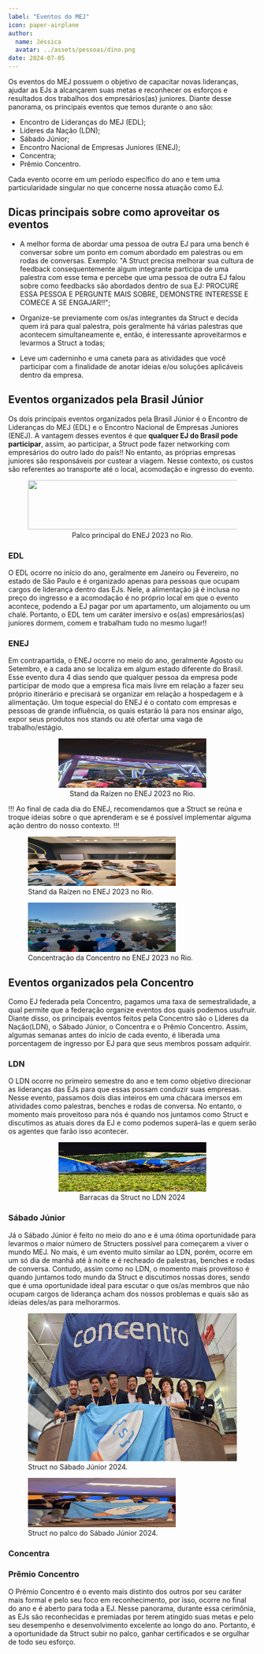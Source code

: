 ```yaml
---
label: "Eventos do MEJ"
icon: paper-airplane
author:
  name: Jéssica
  avatar: ../assets/pessoas/dino.png
date: 2024-07-05
---
```


Os eventos do MEJ possuem o objetivo de capacitar novas lideranças, ajudar as EJs a alcançarem suas metas e reconhecer os esforços e resultados dos trabalhos dos empresários(as) juniores. Diante desse panorama, os principais eventos que temos durante o ano são:

- Encontro de Lideranças do MEJ (EDL);
- Líderes da Nação (LDN);
- Sábado Júnior;
- Encontro Nacional de Empresas Juniores (ENEJ);
- Concentra;
- Prêmio Concentro.

Cada evento ocorre em um período específico do ano e tem uma particularidade singular no que concerne nossa atuação como EJ.

## Dicas principais sobre como aproveitar os eventos

- A melhor forma de abordar uma pessoa de outra EJ para uma bench é conversar sobre um ponto em comum abordado em palestras ou em rodas de conversas. Exemplo: "A Struct precisa melhorar sua cultura de feedback consequentemente algum integrante participa de uma palestra com esse tema e percebe que uma pessoa de outra EJ falou sobre como feedbacks são abordados dentro de sua EJ: PROCURE ESSA PESSOA E PERGUNTE MAIS SOBRE, DEMONSTRE INTERESSE E COMECE A SE ENGAJAR!!";

- Organize-se previamente com os/as integrantes da Struct e decida quem irá para qual palestra, pois geralmente há várias palestras que acontecem simultaneamente e, então, é interessante aproveitarmos e levarmos a Struct a todas;

- Leve um caderninho e uma caneta para as atividades que você participar com a finalidade de anotar ideias e/ou soluções aplicáveis dentro da empresa.


## Eventos organizados pela Brasil Júnior

Os dois principais eventos organizados pela Brasil Júnior é o Encontro de Lideranças do MEJ (EDL) e o Encontro Nacional de Empresas Juniores (ENEJ). A vantagem desses eventos é que **qualquer EJ do Brasil pode participar**, assim, ao participar, a Struct pode fazer networking com empresários do outro lado do país!! No entanto, as próprias empresas juniores são responsáveis por custear a viagem. Nesse contexto, os custos são referentes ao transporte até o local, acomodação e ingresso do evento.

<figure style="text-align:center">
  <img src="/organizacao-interna/assets/presidencia/Magna_ENEJ_2023.jpg"
       width=600 height=100>
  <figcaption>Palco principal do ENEJ 2023 no Rio.</figcaption>
</figure>

### EDL

O EDL ocorre no início do ano, geralmente em Janeiro ou Fevereiro, no estado de São Paulo e é organizado apenas para pessoas que ocupam cargos de liderança dentro das EJs. Nele, a alimentação já é inclusa no preço do ingresso e a acomodação é no próprio local em que o evento acontece, podendo a EJ pagar por um apartamento, um alojamento ou um chalé. Portanto, o EDL tem um caráter imersivo e os(as) empresários(as) juniores dormem, comem e trabalham tudo no mesmo lugar!!

### ENEJ

Em contrapartida, o ENEJ ocorre no meio do ano, geralmente Agosto ou Setembro, e a cada ano se localiza em algum estado diferente do Brasil. Esse evento dura 4 dias sendo que qualquer pessoa da empresa pode participar de modo que a empresa fica mais livre em relação a fazer seu próprio itinerário e precisará se organizar em relação a hospedagem e à alimentação. Um toque especial do ENEJ é o contato com empresas e pessoas de grande influência, os quais estarão lá para nos ensinar algo, expor seus produtos nos stands ou até ofertar uma vaga de trabalho/estágio.

<figure style="text-align:center">
  <img src="/organizacao-interna/assets/presidencia/Stand_ENEJ_2023.jpg"
       width=300 height=100>
  <figcaption>Stand da Raízen no ENEJ 2023 no Rio.</figcaption>
</figure>

!!!
Ao final de cada dia do ENEJ, recomendamos que a Struct se reúna e troque ideias sobre o que aprenderam e se é possível implementar alguma ação dentro do nosso contexto.
!!!

<figure>
  <img src="/organizacao-interna/assets/presidencia/StructReunida_ENEJ_2023.jpg"
       width=300 height=100>
  <figcaption>Stand da Raízen no ENEJ 2023 no Rio.</figcaption>
</figure>

<figure>
  <img src="/organizacao-interna/assets/presidencia/ConcentroReunida_ENEJ_2023.jpg"
       width=300 height=100>
  <figcaption>Concentração da Concentro no ENEJ 2023 no Rio.</figcaption>
</figure>

## Eventos organizados pela Concentro

Como EJ federada pela Concentro, pagamos uma taxa de semestralidade, a qual permite que a federação organize eventos dos quais podemos usufruir. Diante disso, os principais eventos feitos pela Concentro são o Líderes da Nação(LDN), o Sábado Júnior, o Concentra e o Prêmio Concentro. Assim, algumas semanas antes do início de cada evento, é liberada uma porcentagem de ingresso por EJ para que seus membros possam adquirir.

### LDN

O LDN ocorre no primeiro semestre do ano e tem como objetivo direcionar as lideranças das EJs para que essas possam conduzir suas empresas. Nesse evento, passamos dois dias inteiros em uma chácara imersos em atividades como palestras, benches e rodas de conversa. No entanto, o momento mais proveitoso para nós é quando nos juntamos como Struct e discutimos as atuais dores da EJ e como podemos superá-las e quem serão os agentes que farão isso acontecer.

<figure style="text-align:center">
  <img src="/organizacao-interna/assets/presidencia/Struct_LDN_2024.jpeg"
       width=300 height=100>
  <figcaption>Barracas da Struct no LDN 2024</figcaption>
</figure>

### Sábado Júnior

Já o Sábado Júnior é feito no meio do ano e é uma ótima oportunidade para levarmos o maior número de Structers possível para começarem a viver o mundo MEJ. No mais, é um evento muito similar ao LDN, porém, ocorre em um só dia de manhã até à noite e é recheado de palestras, benches e rodas de conversa. Contudo, assim como no LDN, o momento mais proveitoso é quando juntamos todo mundo da Struct e discutimos nossas dores, sendo que é uma oportunidade ideal para escutar o que os/as membros que não ocupam cargos de liderança acham dos nossos problemas e quais são as ideias deles/as para melhorarmos.

<figure>
  <img src="/organizacao-interna/assets/presidencia/Struct_SB_2024.jpeg"
       width=500 height=300>
  <figcaption>Struct no Sábado Júnior 2024.</figcaption>
</figure>

<figure>
  <img src="/organizacao-interna/assets/presidencia/StructPalco_SB_2024.jpeg"
       width=300 height=100>
  <figcaption>Struct no palco do Sábado Júnior 2024.</figcaption>
</figure>

### Concentra

### Prêmio Concentro

O Prêmio Concentro é o evento mais distinto dos outros por seu caráter mais formal e pelo seu foco em reconhecimento, por isso, ocorre no final do ano e é aberto para toda a EJ. Nesse panorama, durante essa cerimônia, as EJs são reconhecidas e premiadas por terem atingido suas metas e pelo seu desempenho e desenvolvimento excelente ao longo do ano. Portanto, é a oportunidade da Struct subir no palco, ganhar certificados e se orgulhar de todo seu esforço.